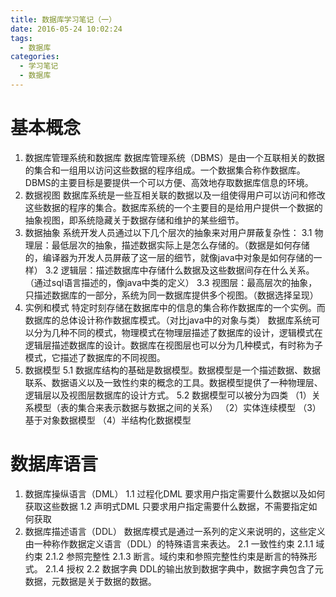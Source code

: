 ```yaml
---
title: 数据库学习笔记（一）
date: 2016-05-24 10:02:24
tags: 
  - 数据库
categories:
  - 学习笔记
  - 数据库
---
```

# 基本概念
1. 数据库管理系统和数据库
   数据库管理系统（DBMS）是由一个互联相关的数据的集合和一组用以访问这些数据的程序组成。一个数据集合称作数据库。DBMS的主要目标是要提供一个可以方便、高效地存取数据库信息的环境。
   <!-- more -->
2. 数据视图
   数据库系统是一些互相关联的数据以及一组使得用户可以访问和修改这些数据的程序的集合。数据库系统的一个主要目的是给用户提供一个数据的抽象视图，即系统隐藏关于数据存储和维护的某些细节。
3. 数据抽象
系统开发人员通过以下几个层次的抽象来对用户屏蔽复杂性：
3.1 物理层：最低层次的抽象，描述数据实际上是怎么存储的。（数据是如何存储的，编译器为开发人员屏蔽了这一层的细节，就像java中对象是如何存储的一样）
3.2 逻辑层：描述数据库中存储什么数据及这些数据间存在什么关系。（通过sql语言描述的，像java中类的定义）
3.3 视图层：最高层次的抽象，只描述数据库的一部分，系统为同一数据库提供多个视图。（数据选择呈现）
4. 实例和模式
特定时刻存储在数据库中的信息的集合称作数据库的一个实例。而数据库的总体设计称作数据库模式。（对比java中的对象与类）
数据库系统可以分为几种不同的模式，物理模式在物理层描述了数据库的设计，逻辑模式在逻辑层描述数据库的设计。数据库在视图层也可以分为几种模式，有时称为子模式，它描述了数据库的不同视图。
5. 数据模型
5.1 数据库结构的基础是数据模型。数据模型是一个描述数据、数据联系、数据语义以及一致性约束的概念的工具。数据模型提供了一种物理层、逻辑层以及视图层数据库的设计方式。
5.2 数据模型可以被分为四类
（1）关系模型（表的集合来表示数据与数据之间的关系）
（2）实体连续模型
（3）基于对象数据模型
（4）半结构化数据模型

# 数据库语言
1. 数据库操纵语言（DML）
1.1 过程化DML 要求用户指定需要什么数据以及如何获取这些数据
1.2 声明式DML 只要求用户指定需要什么数据，不需要指定如何获取
2. 数据库描述语言（DDL）
数据库模式是通过一系列的定义来说明的，这些定义由一种称作数据定义语言（DDL）的特殊语言来表达。
2.1 一致性约束
	2.1.1 域约束
	2.1.2 参照完整性
	2.1.3 断言。域约束和参照完整性约束是断言的特殊形式。
	2.1.4 授权
2.2 数据字典
DDL的输出放到数据字典中，数据字典包含了元数据，元数据是关于数据的数据。
